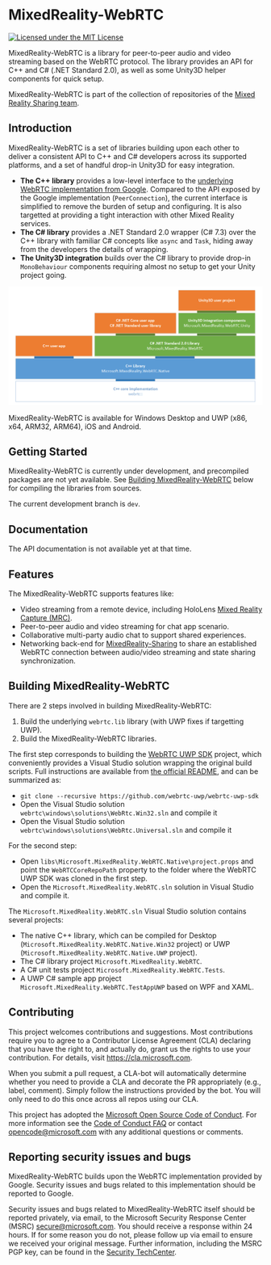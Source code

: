 # MixedReality-WebRTC

[![Licensed under the MIT License](https://img.shields.io/badge/License-MIT-blue.svg)](https://github.com/microsoft/MixedReality-WebRTC/blob/master/LICENSE)

MixedReality-WebRTC is a library for peer-to-peer audio and video streaming based on the WebRTC protocol. The library provides an API for C++ and C# (.NET Standard 2.0), as well as some Unity3D helper components for quick setup.

MixedReality-WebRTC is part of the collection of repositories of the [Mixed Reality Sharing team](https://github.com/orgs/microsoft/teams/mixed-reality-sharing).

## Introduction 

MixedReality-WebRTC is a set of libraries building upon each other to deliver a consistent API to C++ and C# developers across its supported platforms, and a set of handful drop-in Unity3D for easy integration.

- **The C++ library** provides a low-level interface to the [underlying WebRTC implementation from Google](https://opensource.google.com/projects/webrtc). Compared to the API exposed by the Google implementation (`PeerConnection`), the current interface is simplified to remove the burden of setup and configuring. It is also targetted at providing a tight interaction with other Mixed Reality services.
- **The C# library** provides a .NET Standard 2.0 wrapper (C# 7.3) over the C++ library with familiar C# concepts like `async` and `Task`, hiding away from the developers the details of wrapping.
- **The Unity3D integration** builds over the C# library to provide drop-in `MonoBehaviour` components requiring almost no setup to get your Unity project going.

![MixedReality-WebRTC architecture](docs/architecture.png)

MixedReality-WebRTC is available for Windows Desktop and UWP (x86, x64, ARM32, ARM64), iOS and Android.

<!--  
| Component | Namespace | Library |
|-|-|-|
| C++ library | Microsoft::MixedReality::WebRTC | Microsoft.MixedReality.WebRTC.Native.dll |
| C# library | Microsoft.MixedReality.WebRTC | Microsoft.MixedReality.WebRTC.dll |
| Unity3D integration | Microsoft.MixedReality.WebRTC.Unity |  | -->

## Getting Started

MixedReality-WebRTC is currently under development, and precompiled packages are not yet available. See [Building MixedReality-WebRTC](Building-MixedReality-WebRTC) below for compiling the libraries from sources.

The current development branch is `dev`.

<!-- TODO: Guide users through getting your code up and running on their own system. In this section you can talk about:
1.	Installation process
2.	Software dependencies
3.	Latest releases
4.	API references -->

## Documentation

The API documentation is not available yet at that time.

## Features

The MixedReality-WebRTC supports features like:
- Video streaming from a remote device, including HoloLens [Mixed Reality Capture (MRC)](https://docs.microsoft.com/en-us/windows/mixed-reality/mixed-reality-capture).
- Peer-to-peer audio and video streaming for chat app scenario.
- Collaborative multi-party audio chat to support shared experiences.
- Networking back-end for [MixedReality-Sharing](https://github.com/microsoft/MixedReality-Sharing) to share an established WebRTC connection between audio/video streaming and state sharing synchronization.

## Building MixedReality-WebRTC

There are 2 steps involved in building MixedReality-WebRTC:
1. Build the underlying `webrtc.lib` library (with UWP fixes if targetting UWP).
2. Build the MixedReality-WebRTC libraries.

The first step corresponds to building the [WebRTC UWP SDK](https://github.com/webrtc-uwp/webrtc-uwp-sdk) project, which conveniently provides a Visual Studio solution wrapping the original build scripts. Full instructions are available from [the official README](https://github.com/webrtc-uwp/webrtc-uwp-sdk/blob/master/README.md), and can be summarized as:
- `git clone --recursive https://github.com/webrtc-uwp/webrtc-uwp-sdk`
- Open the Visual Studio solution `webrtc\windows\solutions\WebRtc.Win32.sln` and compile it
- Open the Visual Studio solution `webrtc\windows\solutions\WebRtc.Universal.sln` and compile it

For the second step:
- Open `libs\Microsoft.MixedReality.WebRTC.Native\project.props` and point the `WebRTCCoreRepoPath` property to the folder where the WebRTC UWP SDK was cloned in the first step.
- Open the `Microsoft.MixedReality.WebRTC.sln` solution in Visual Studio and compile it.

The `Microsoft.MixedReality.WebRTC.sln` Visual Studio solution contains several projects:
- The native C++ library, which can be compiled for Desktop (`Microsoft.MixedReality.WebRTC.Native.Win32` project) or UWP (`Microsoft.MixedReality.WebRTC.Native.UWP` project).
- The C# library project `Microsoft.MixedReality.WebRTC`.
- A C# unit tests project `Microsoft.MixedReality.WebRTC.Tests`.
- A UWP C# sample app project `Microsoft.MixedReality.WebRTC.TestAppUWP` based on WPF and XAML.

## Contributing

This project welcomes contributions and suggestions.  Most contributions require you to agree to a
Contributor License Agreement (CLA) declaring that you have the right to, and actually do, grant us
the rights to use your contribution. For details, visit https://cla.microsoft.com.

When you submit a pull request, a CLA-bot will automatically determine whether you need to provide
a CLA and decorate the PR appropriately (e.g., label, comment). Simply follow the instructions
provided by the bot. You will only need to do this once across all repos using our CLA.

This project has adopted the [Microsoft Open Source Code of Conduct](https://opensource.microsoft.com/codeofconduct/).
For more information see the [Code of Conduct FAQ](https://opensource.microsoft.com/codeofconduct/faq/) or
contact [opencode@microsoft.com](mailto:opencode@microsoft.com) with any additional questions or comments.

## Reporting security issues and bugs

MixedReality-WebRTC builds upon the WebRTC implementation provided by Google. Security issues and bugs related to this implementation should be reported to Google.

Security issues and bugs related to MixedReality-WebRTC itself should be reported privately, via email, to the Microsoft Security Response Center (MSRC) secure@microsoft.com. You should receive a response within 24 hours. If for some reason you do not, please follow up via email to ensure we received your original message. Further information, including the MSRC PGP key, can be found in the [Security TechCenter](https://technet.microsoft.com/en-us/security/ff852094.aspx).
